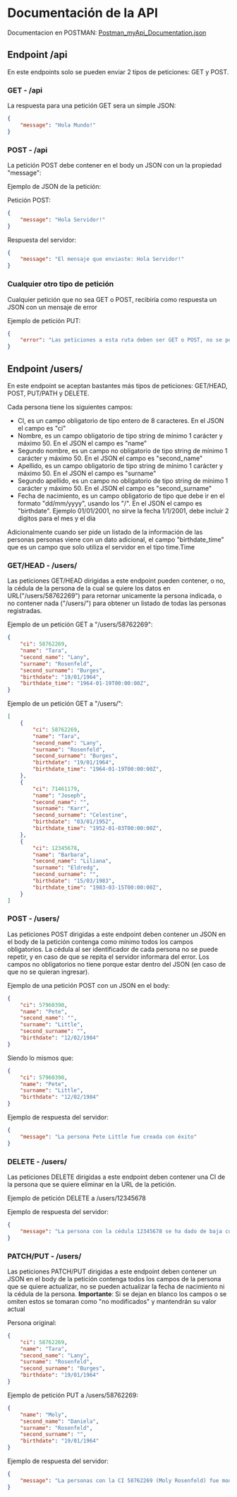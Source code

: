 # Documentación de la API

Documentacion en POSTMAN: [Postman_myApi_Documentation.json](./myAPI%20Native%20Golang%20Documentation.json)

## Endpoint /api

En este endpoints solo se pueden enviar 2 tipos de peticiones: GET y POST.

### GET - /api

La respuesta para una petición GET sera un simple JSON:

```json
{
    "message": "Hola Mundo!"
}
```

### POST - /api

La petición POST debe contener en el body un JSON con un la propiedad "message":

Ejemplo de JSON de la petición:

Petición POST:

```json
{
    "message": "Hola Servidor!"
}
```

Respuesta del servidor:

```json
{
    "message": "El mensaje que enviaste: Hola Servidor!"
}
```

### Cualquier otro tipo de petición

Cualquier petición que no sea GET o POST, recibiría como respuesta un JSON con un mensaje de error

Ejemplo de petición PUT:

```json
{
    "error": "Las peticiones a esta ruta deben ser GET o POST, no se permite: PUT"
}
```

## Endpoint /users/

En este endpoint se aceptan bastantes más tipos de peticiones: GET/HEAD, POST, PUT/PATH y DELETE.

Cada persona tiene los siguientes campos:

- CI, es un campo obligatorio de tipo entero de 8 caracteres. En el JSON el campo es "ci"
- Nombre, es un campo obligatorio de tipo string de mínimo 1 carácter y máximo 50. En el JSON el campo es "name"
- Segundo nombre, es un campo no obligatorio de tipo string de mínimo 1 carácter y máximo 50. En el JSON el campo es "second_name"
- Apellido, es un campo obligatorio de tipo string de mínimo 1 carácter y máximo 50. En el JSON el campo es "surname"
- Segundo apellido, es un campo no obligatorio de tipo string de mínimo 1 carácter y máximo 50. En el JSON el campo es "second_surname"
- Fecha de nacimiento, es un campo obligatorio de tipo que debe ir en el formato "dd/mm/yyyy", usando los "/". En el JSON el campo es "birthdate". Ejemplo 01/01/2001, no sirve la fecha 1/1/2001, debe incluir 2 digitos para el mes y el dia

Adicionalmente cuando ser pide un listado de la información de las personas personas viene con un dato adicional, el campo "birthdate_time" que es un campo que solo utiliza el servidor en el tipo time.Time

### GET/HEAD - /users/

Las peticiones GET/HEAD dirigidas a este endpoint pueden contener, o no, la cédula de la persona de la cual se quiere los datos en URL("/users/58762269") para retornar unicamente la persona indicada, o no contener nada ("/users/") para obtener un listado de todas las personas registradas.

Ejemplo de un petición GET a "/users/58762269":

```json
{
    "ci": 58762269,
    "name": "Tara",
    "second_name": "Lany",
    "surname": "Rosenfeld",
    "second_surname": "Burges",
    "birthdate": "19/01/1964",
    "birthdate_time": "1964-01-19T00:00:00Z",
}
```

Ejemplo de un petición GET a "/users/":

```json
[
    {
        "ci": 58762269,
        "name": "Tara",
        "second_name": "Lany",
        "surname": "Rosenfeld",
        "second_surname": "Burges",
        "birthdate": "19/01/1964",
        "birthdate_time": "1964-01-19T00:00:00Z",
    },
    {
        "ci": 71461179,
        "name": "Joseph",
        "second_name": "",
        "surname": "Karr",
        "second_surname": "Celestine",
        "birthdate": "03/01/1952",
        "birthdate_time": "1952-01-03T00:00:00Z",
    },
    {
        "ci": 12345678,
        "name": "Barbara",
        "second_name": "Liliana",
        "surname": "Eldredg",
        "second_surname": "",
        "birthdate": "15/03/1983",
        "birthdate_time": "1983-03-15T00:00:00Z",
    }
]
```

### POST - /users/

Las peticiones POST dirigidas a este endpoint deben contener un JSON en el body de la petición contenga como mínimo todos los campos obligatorios. La cédula al ser identificador de cada persona no se puede repetir, y en caso de que se repita el servidor informara del error. Los campos no obligatorios no tiene porque estar dentro del JSON (en caso de que no se quieran ingresar).

Ejemplo de una petición POST con un JSON en el body:

```json
{
    "ci": 57960390,
    "name": "Pete",
    "second_name": "",
    "surname": "Little",
    "second_surname": "",
    "birthdate": "12/02/1984"
}
```

Siendo lo mismos que:

```json
{
    "ci": 57960390,
    "name": "Pete",
    "surname": "Little",
    "birthdate": "12/02/1984"
}
```

Ejemplo de respuesta del servidor:

```json
{
    "message": "La persona Pete Little fue creada con éxito"
}
```

### DELETE - /users/

Las peticiones DELETE dirigidas a este endpoint deben contener una CI de la persona que se quiere eliminar en la URL de la petición.

Ejemplo de petición DELETE a /users/12345678

Ejemplo de respuesta del servidor:

```json
{
    "message": "La persona con la cédula 12345678 se ha dado de baja con éxito"
}
```

### PATCH/PUT - /users/

Las peticiones PATCH/PUT dirigidas a este endpoint deben contener un JSON en el body de la petición contenga todos los campos de la persona que se quiere actualizar, no se pueden actualizar la fecha de nacimiento ni la cédula de la persona. **Importante**: Si se dejan en blanco los campos o se omiten estos se tomaran como "no modificados" y mantendrán su valor actual

Persona original:

```json
{
    "ci": 58762269,
    "name": "Tara",
    "second_name": "Lany",
    "surname": "Rosenfeld",
    "second_surname": "Burges",
    "birthdate": "19/01/1964"
}
```

Ejemplo de petición PUT a /users/58762269:

```json
{
    "name": "Moly",
    "second_name": "Daniela",
    "surname": "Rosenfeld",
    "second_surname": "",
    "birthdate": "19/01/1964"
}
```

Ejemplo de respuesta del servidor:

```json
{
    "message": "La personas con la CI 58762269 (Moly Rosenfeld) fue modificada correctamente"
}
```
